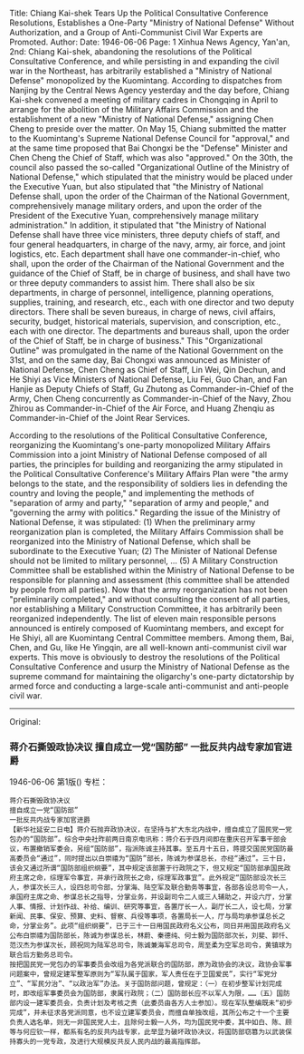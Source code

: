 Title: Chiang Kai-shek Tears Up the Political Consultative Conference Resolutions, Establishes a One-Party "Ministry of National Defense" Without Authorization, and a Group of Anti-Communist Civil War Experts are Promoted.
Author: 
Date: 1946-06-06
Page: 1
Xinhua News Agency, Yan'an, 2nd: Chiang Kai-shek, abandoning the resolutions of the Political Consultative Conference, and while persisting in and expanding the civil war in the Northeast, has arbitrarily established a "Ministry of National Defense" monopolized by the Kuomintang. According to dispatches from Nanjing by the Central News Agency yesterday and the day before, Chiang Kai-shek convened a meeting of military cadres in Chongqing in April to arrange for the abolition of the Military Affairs Commission and the establishment of a new "Ministry of National Defense," assigning Chen Cheng to preside over the matter. On May 15, Chiang submitted the matter to the Kuomintang's Supreme National Defense Council for "approval," and at the same time proposed that Bai Chongxi be the "Defense" Minister and Chen Cheng the Chief of Staff, which was also "approved." On the 30th, the council also passed the so-called "Organizational Outline of the Ministry of National Defense," which stipulated that the ministry would be placed under the Executive Yuan, but also stipulated that "the Ministry of National Defense shall, upon the order of the Chairman of the National Government, comprehensively manage military orders, and upon the order of the President of the Executive Yuan, comprehensively manage military administration." In addition, it stipulated that "the Ministry of National Defense shall have three vice ministers, three deputy chiefs of staff, and four general headquarters, in charge of the navy, army, air force, and joint logistics, etc. Each department shall have one commander-in-chief, who shall, upon the order of the Chairman of the National Government and the guidance of the Chief of Staff, be in charge of business, and shall have two or three deputy commanders to assist him. There shall also be six departments, in charge of personnel, intelligence, planning operations, supplies, training, and research, etc., each with one director and two deputy directors. There shall be seven bureaus, in charge of news, civil affairs, security, budget, historical materials, supervision, and conscription, etc., each with one director. The departments and bureaus shall, upon the order of the Chief of Staff, be in charge of business." This "Organizational Outline" was promulgated in the name of the National Government on the 31st, and on the same day, Bai Chongxi was announced as Minister of National Defense, Chen Cheng as Chief of Staff, Lin Wei, Qin Dechun, and He Shiyi as Vice Ministers of National Defense, Liu Fei, Guo Chan, and Fan Hanjie as Deputy Chiefs of Staff, Gu Zhutong as Commander-in-Chief of the Army, Chen Cheng concurrently as Commander-in-Chief of the Navy, Zhou Zhirou as Commander-in-Chief of the Air Force, and Huang Zhenqiu as Commander-in-Chief of the Joint Rear Services.

According to the resolutions of the Political Consultative Conference, reorganizing the Kuomintang's one-party monopolized Military Affairs Commission into a joint Ministry of National Defense composed of all parties, the principles for building and reorganizing the army stipulated in the Political Consultative Conference's Military Affairs Plan were "the army belongs to the state, and the responsibility of soldiers lies in defending the country and loving the people," and implementing the methods of "separation of army and party," "separation of army and people," and "governing the army with politics." Regarding the issue of the Ministry of National Defense, it was stipulated: (1) When the preliminary army reorganization plan is completed, the Military Affairs Commission shall be reorganized into the Ministry of National Defense, which shall be subordinate to the Executive Yuan; (2) The Minister of National Defense should not be limited to military personnel, … (5) A Military Construction Committee shall be established within the Ministry of National Defense to be responsible for planning and assessment (this committee shall be attended by people from all parties). Now that the army reorganization has not been "preliminarily completed," and without consulting the consent of all parties, nor establishing a Military Construction Committee, it has arbitrarily been reorganized independently. The list of eleven main responsible persons announced is entirely composed of Kuomintang members, and except for He Shiyi, all are Kuomintang Central Committee members. Among them, Bai, Chen, and Gu, like He Yingqin, are all well-known anti-communist civil war experts. This move is obviously to destroy the resolutions of the Political Consultative Conference and usurp the Ministry of National Defense as the supreme command for maintaining the oligarchy's one-party dictatorship by armed force and conducting a large-scale anti-communist and anti-people civil war.



<hr /> 

Original: 


### 蒋介石撕毁政协决议  擅自成立一党“国防部”  一批反共内战专家加官进爵

1946-06-06
第1版()
专栏：

    蒋介石撕毁政协决议
    擅自成立一党“国防部”
    一批反共内战专家加官进爵
    【新华社延安二日电】蒋介石抛弃政协决议，在坚持与扩大东北内战中，擅自成立了国民党一党包办的“国防部”。综合中央社昨前两日南京电讯称：蒋介石于四月间即在重庆召开军事干部会议，布置撤销军委会，另组“国防部”，指派陈诚主持其事。至五月十五日，蒋提交国民党国防最高委员会“通过”，同时提出以白崇禧为“国防”部长，陈诚为参谋总长，亦经“通过”。三十日，该会又通过所谓“国防部组织纲要”，其中规定该部置于行政院之下，但又规定“国防部承国民政府主席之命，综理军令事宜，并承行政院长之命，综理军政事宜”。此外规定“国防部设次长三人，参谋次长三人，设四总司令部，分掌海、陆空军及联合勤务等事宜，各部各设总司令一人，承国府主席之命、参谋总长之指导，分掌业务，并设副司令二人或三人辅助之，并设六厅，分掌人事、情报、计划作战、补给、编训、研究等事宜，各置厅长一人，副厅长二人，设七局，分掌新闻、民事、保安、预算、史料、督察、兵役等事项，各置局长一人，厅与局均承参谋总长之命，分掌业务”。此项“组织纲要”，已于三十一日用国民政府名义公布，同日并用国民政府名义公布白崇禧为国防部长，陈诚为参谋总长，林蔚、秦德纯、何士毅为国防部次长，刘斐、郭忏、范汉杰为参谋次长，顾祝同为陆军总司令，陈诚兼海军总司令，周至柔为空军总司令，黄镇球为联合后方勤务总司令。
    按把国民党一党包办的军事委员会改组为各党派联合的国防部，原为政协会的决议，政协会军事问题案中，曾规定建军整军原则为“军队属于国家，军人责任在于卫国爱民”，实行“军党分立”、“军民分治”、“以政治军”办法。关于国防部问题，曾规定：（一）在初步整军计划完成时，即改组军事委员会为国防部，隶属行政院；（二）国防部长应不以军人为限，……（五）国防部内设一建军委员会，负责计划及考核之责（此委员由各方人士参加）。现在军队整编既未“初步完成”，并未征求各党派同意，也不设立建军委员会，而擅自单独改组，其所公布之十一个主要负责人选名单，则无一非国民党人士，且除何士毅一人外，均为国民党中委，其中如白、陈、顾等与何应钦一样，都系有名的反共内战专家，此举显为破坏政协决议，将国防部窃篡为以武装保持寡头的一党专政，及进行大规模反共反人民内战的最高指挥部。
